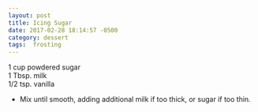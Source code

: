 ```yaml
---
layout: post
title: Icing Sugar
date: 2017-02-28 18:14:57 -0500
category: dessert
tags:  frosting
---
```

1 cup powdered sugar  
1 Tbsp. milk  
1/2 tsp. vanilla  

  * Mix until smooth, adding additional milk if too thick, or sugar if too thin.

